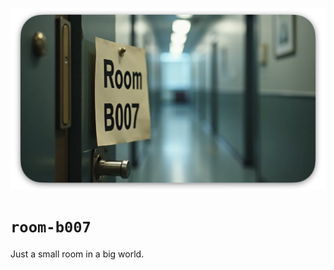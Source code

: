 <p align="center">
  <img src="assets/images/room-b007-banner.png" />
</p>

# `room-b007`
Just a small room in a big world.